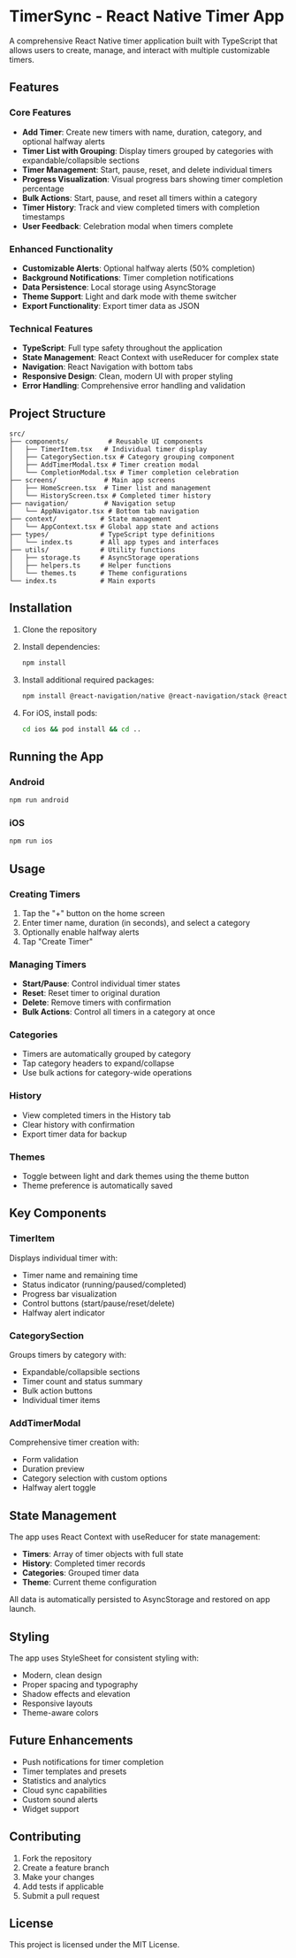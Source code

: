 # TimerSync - React Native Timer App

A comprehensive React Native timer application built with TypeScript that allows users to create, manage, and interact with multiple customizable timers.

## Features

### Core Features

- **Add Timer**: Create new timers with name, duration, category, and optional halfway alerts
- **Timer List with Grouping**: Display timers grouped by categories with expandable/collapsible sections
- **Timer Management**: Start, pause, reset, and delete individual timers
- **Progress Visualization**: Visual progress bars showing timer completion percentage
- **Bulk Actions**: Start, pause, and reset all timers within a category
- **Timer History**: Track and view completed timers with completion timestamps
- **User Feedback**: Celebration modal when timers complete

### Enhanced Functionality

- **Customizable Alerts**: Optional halfway alerts (50% completion)
- **Background Notifications**: Timer completion notifications
- **Data Persistence**: Local storage using AsyncStorage
- **Theme Support**: Light and dark mode with theme switcher
- **Export Functionality**: Export timer data as JSON

### Technical Features

- **TypeScript**: Full type safety throughout the application
- **State Management**: React Context with useReducer for complex state
- **Navigation**: React Navigation with bottom tabs
- **Responsive Design**: Clean, modern UI with proper styling
- **Error Handling**: Comprehensive error handling and validation

## Project Structure

```
src/
├── components/          # Reusable UI components
│   ├── TimerItem.tsx   # Individual timer display
│   ├── CategorySection.tsx # Category grouping component
│   ├── AddTimerModal.tsx # Timer creation modal
│   └── CompletionModal.tsx # Timer completion celebration
├── screens/            # Main app screens
│   ├── HomeScreen.tsx  # Timer list and management
│   └── HistoryScreen.tsx # Completed timer history
├── navigation/         # Navigation setup
│   └── AppNavigator.tsx # Bottom tab navigation
├── context/           # State management
│   └── AppContext.tsx # Global app state and actions
├── types/             # TypeScript type definitions
│   └── index.ts       # All app types and interfaces
├── utils/             # Utility functions
│   ├── storage.ts     # AsyncStorage operations
│   ├── helpers.ts     # Helper functions
│   └── themes.ts      # Theme configurations
└── index.ts           # Main exports
```

## Installation

1. Clone the repository
2. Install dependencies:
   ```bash
   npm install
   ```

3. Install additional required packages:
   ```bash
   npm install @react-navigation/native @react-navigation/stack @react-navigation/bottom-tabs react-native-screens react-native-safe-area-context react-native-gesture-handler @react-native-async-storage/async-storage react-native-vector-icons @types/react-native-vector-icons
   ```

4. For iOS, install pods:
   ```bash
   cd ios && pod install && cd ..
   ```

## Running the App

### Android
```bash
npm run android
```

### iOS
```bash
npm run ios
```

## Usage

### Creating Timers
1. Tap the "+" button on the home screen
2. Enter timer name, duration (in seconds), and select a category
3. Optionally enable halfway alerts
4. Tap "Create Timer"

### Managing Timers
- **Start/Pause**: Control individual timer states
- **Reset**: Reset timer to original duration
- **Delete**: Remove timers with confirmation
- **Bulk Actions**: Control all timers in a category at once

### Categories
- Timers are automatically grouped by category
- Tap category headers to expand/collapse
- Use bulk actions for category-wide operations

### History
- View completed timers in the History tab
- Clear history with confirmation
- Export timer data for backup

### Themes
- Toggle between light and dark themes using the theme button
- Theme preference is automatically saved

## Key Components

### TimerItem
Displays individual timer with:
- Timer name and remaining time
- Status indicator (running/paused/completed)
- Progress bar visualization
- Control buttons (start/pause/reset/delete)
- Halfway alert indicator

### CategorySection
Groups timers by category with:
- Expandable/collapsible sections
- Timer count and status summary
- Bulk action buttons
- Individual timer items

### AddTimerModal
Comprehensive timer creation with:
- Form validation
- Duration preview
- Category selection with custom options
- Halfway alert toggle

## State Management

The app uses React Context with useReducer for state management:

- **Timers**: Array of timer objects with full state
- **History**: Completed timer records
- **Categories**: Grouped timer data
- **Theme**: Current theme configuration

All data is automatically persisted to AsyncStorage and restored on app launch.

## Styling

The app uses StyleSheet for consistent styling with:
- Modern, clean design
- Proper spacing and typography
- Shadow effects and elevation
- Responsive layouts
- Theme-aware colors

## Future Enhancements

- Push notifications for timer completion
- Timer templates and presets
- Statistics and analytics
- Cloud sync capabilities
- Custom sound alerts
- Widget support

## Contributing

1. Fork the repository
2. Create a feature branch
3. Make your changes
4. Add tests if applicable
5. Submit a pull request

## License

This project is licensed under the MIT License.
